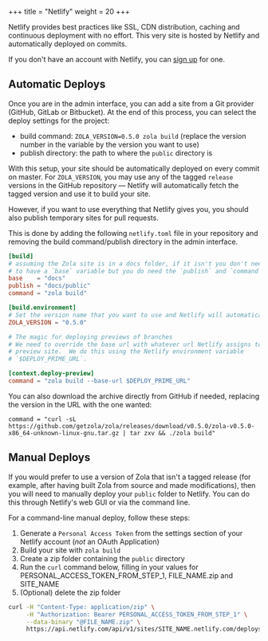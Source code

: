 +++
title = "Netlify"
weight = 20
+++

Netlify provides best practices like SSL, CDN distribution, caching and continuous deployment
with no effort. This very site is hosted by Netlify and automatically deployed on commits.

If you don't have an account with Netlify, you can [sign up](https://app.netlify.com) for one.

## Automatic Deploys
Once you are in the admin interface, you can add a site from a Git provider (GitHub, GitLab or Bitbucket). At the end
 of this process, you can select the deploy settings for the project:

 - build command: `ZOLA_VERSION=0.5.0 zola build` (replace the version number in the variable by the version you want to use)
 - publish directory: the path to where the `public` directory is

With this setup, your site should be automatically deployed on every commit on master.  For `ZOLA_VERSION`, you may
use any of the tagged `release` versions in the GitHub repository — Netlify will automatically fetch the tagged version
and use it to build your site.

However, if you want to use everything that Netlify gives you, you should also publish temporary sites for pull requests.

This is done by adding the following `netlify.toml` file in your repository and removing the build command/publish directory in
the admin interface.

```toml
[build]
# assuming the Zola site is in a docs folder, if it isn't you don't need
# to have a `base` variable but you do need the `publish` and `command`
base    = "docs"
publish = "docs/public"
command = "zola build"

[build.environment]
# Set the version name that you want to use and Netlify will automatically use it
ZOLA_VERSION = "0.5.0"

# The magic for deploying previews of branches
# We need to override the base url with whatever url Netlify assigns to our
# preview site.  We do this using the Netlify environment variable
# `$DEPLOY_PRIME_URL`.

[context.deploy-preview]
command = "zola build --base-url $DEPLOY_PRIME_URL"
```

You can also download the archive directly from GitHub if needed, replacing the version in the URL with the one wanted:

```
command = "curl -sL https://github.com/getzola/zola/releases/download/v0.5.0/zola-v0.5.0-x86_64-unknown-linux-gnu.tar.gz | tar zxv && ./zola build"
```

## Manual Deploys
If you would prefer to use a version of Zola that isn't a tagged release (for example, after having built Zola from
source and made modifications), then you will need to manually deploy your `public` folder to Netlify.  You can do this through
Netlify's web GUI or via the command line.

For a command-line manual deploy, follow these steps:
 1.  Generate a `Personal Access Token` from the settings section of your Netlify account (*not* an OAuth Application)
 2.  Build your site with `zola build`
 3.  Create a zip folder containing the `public` directory
 4.  Run the `curl` command below, filling in your values for PERSONAL_ACCESS_TOKEN_FROM_STEP_1, FILE_NAME.zip and SITE_NAME
 5.  (Optional) delete the zip folder

```bash
curl -H "Content-Type: application/zip" \
     -H "Authorization: Bearer PERSONAL_ACCESS_TOKEN_FROM_STEP_1" \
     --data-binary "@FILE_NAME.zip" \
     https://api.netlify.com/api/v1/sites/SITE_NAME.netlify.com/deploys
```
